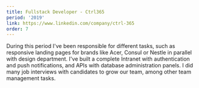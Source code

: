 ```yaml
---
title: Fullstack Developer - Ctrl365
period: '2019'
link: https://www.linkedin.com/company/ctrl-365
order: 7
---
```


During this period I've been responsible for different tasks, such as responsive landing pages for brands like Acer, Consul or Nestle in parallel with design department. I've built a complete Intranet with authentication and push notifications, and APIs with database administration panels. I did many job interviews with candidates to grow our team, among other team management tasks.
